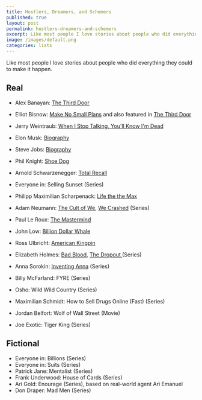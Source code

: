 ```yaml
---
title: Hustlers, Dreamers, and Schemers
published: true
layout: post
permalink: hustlers-dreamers-and-schemers
excerpt: Like most people I love stories about people who did everything they could to make it happen.
image: /images/default.png
categories: lists
---
```


Like most people I love stories about people who did everything they could to make it happen.

## Real

* Alex Banayan: [The Third Door](https://thirddoorbook.com/)
* Elliot Bisnow: [Make No Small Plans](https://www.amazon.com/Make-Small-Plans-Achieving-Impossible-ebook/dp/B07T3XF89H) and also featured in [The Third Door](https://thirddoorbook.com/)
* Jerry Weintraub: [When I Stop Talking, You'll Know I'm Dead](https://www.amazon.com/When-Stop-Talking-Youll-Know/dp/0446548162)
* Elon Musk: [Biography](https://www.amazon.com/Elon-Musk-SpaceX-Fantastic-Future/dp/006230125X)
* Steve Jobs: [Biography](https://www.amazon.com/Steve-Jobs-Walter-Isaacson-ebook/dp/B004W2UBYW/)
* Phil Knight: [Shoe Dog](https://www.amazon.com/Shoe-Dog-Memoir-Creator-Nike-ebook/dp/B0176M1A44)
* Arnold Schwarzenegger: [Total Recall](https://www.amazon.com/gp/product/1451662432/)
* Everyone in: Selling Sunset (Series)
* Philipp Maximilian Scharpenack: [Life the the Max](https://www.amazon.com/Life-Max-abenteuerliche-Stunden-Arbeit-ebook/dp/B081T4GDKK)


* Adam Neumann: [The Cult of We](https://www.amazon.com/Cult-We-Neumann-Startup-Delusion/dp/0593237137), [We Crashed](https://tv.apple.com/dk/episode/this-is-where-it-begins) (Series)
* Paul Le Roux: [The Mastermind](https://www.amazon.com/Mastermind-Drugs-Empire-Murder-Betrayal/dp/0399590412)
* John Low: [Billion Dollar Whale](https://www.amazon.com/Billion-Dollar-Whale-Fooled-Hollywood/dp/031643647X/)
* Ross Ulbricht: [American Kingpin](https://www.amazon.com/American-Kingpin-Criminal-Mastermind-Behind/dp/1591848148)
* Elizabeth Holmes: [Bad Blood](https://www.amazon.com/Bad-Blood-Secrets-Silicon-Startup/dp/152473165X), [The Dropout
](https://www.disneyplus.com/en-gb/series/the-dropout/5C0gjGwyRTeZ?distributionPartner=google) (Series)
* Anna Sorokin: [Inventing Anna](https://www.netflix.com/title/81008305) (Series)
* Billy McFarland: FYRE (Series)
* Osho: Wild Wild Country (Series)
* Maximilian Schmidt: How to Sell Drugs Online (Fast) (Series)
* Jordan Belfort: Wolf of Wall Street (Movie)
* Joe Exotic: Tiger King (Series)


## Fictional

* Everyone in: Billions (Series)
* Everyone in: Suits (Series)
* Patrick Jane: Mentalist (Series)
* Frank Underwood: House of Cards (Series)
* Ari Gold: Enourage (Series), based on real-world agent Ari Emanuel
* Don Draper: Mad Men (Series)

